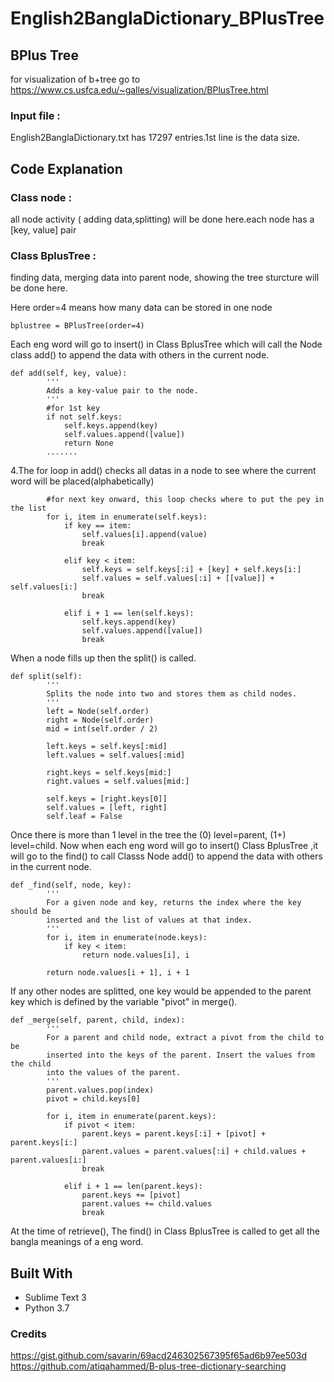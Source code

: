 # English2BanglaDictionary_BPlusTree

## BPlus Tree
for visualization of b+tree go to https://www.cs.usfca.edu/~galles/visualization/BPlusTree.html

### Input file :
English2BanglaDictionary.txt has 17297 entries.1st line is the data size.

## Code Explanation
### Class node :
all node activity ( adding data,splitting) will be done here.each node has a [key, value] pair

### Class BplusTree :
finding data, merging data into parent node, showing the tree sturcture will be done here.



Here order=4 means how many data can be stored in one node
```
bplustree = BPlusTree(order=4)
```

Each eng word will go to insert() in Class BplusTree which will call the Node class add() to append the data with others in the current node.
```
def add(self, key, value):
        '''
        Adds a key-value pair to the node.
        '''
        #for 1st key
        if not self.keys:
            self.keys.append(key)
            self.values.append([value])
            return None
        .......

 ```

4.The for loop in add() checks all datas in a node to see where the current word will be placed(alphabetically)
```
        #for next key onward, this loop checks where to put the pey in the list
        for i, item in enumerate(self.keys):
            if key == item:
                self.values[i].append(value)
                break

            elif key < item:
                self.keys = self.keys[:i] + [key] + self.keys[i:]
                self.values = self.values[:i] + [[value]] + self.values[i:]
                break

            elif i + 1 == len(self.keys):
                self.keys.append(key)
                self.values.append([value])
                break
 ```

When a node fills up then the split() is called.
```
def split(self):
        '''
        Splits the node into two and stores them as child nodes.
        '''
        left = Node(self.order)
        right = Node(self.order)
        mid = int(self.order / 2)

        left.keys = self.keys[:mid]
        left.values = self.values[:mid]

        right.keys = self.keys[mid:]
        right.values = self.values[mid:]

        self.keys = [right.keys[0]]
        self.values = [left, right]
        self.leaf = False
```

Once there is more than 1 level in the tree the (0) level=parent, (1+) level=child. Now when each eng word will go to insert() Class BplusTree ,it will go to the find() to call Classs Node add() to append the data with others in the current node.
```
def _find(self, node, key):
        '''
        For a given node and key, returns the index where the key should be
        inserted and the list of values at that index.
        '''
        for i, item in enumerate(node.keys):
            if key < item:
                return node.values[i], i

        return node.values[i + 1], i + 1
 ```

If any other nodes are splitted, one key would be appended to the parent key which is defined by the variable "pivot" in merge().
```
def _merge(self, parent, child, index):
        '''
        For a parent and child node, extract a pivot from the child to be
        inserted into the keys of the parent. Insert the values from the child
        into the values of the parent.
        '''
        parent.values.pop(index)
        pivot = child.keys[0]

        for i, item in enumerate(parent.keys):
            if pivot < item:
                parent.keys = parent.keys[:i] + [pivot] + parent.keys[i:]
                parent.values = parent.values[:i] + child.values + parent.values[i:]
                break

            elif i + 1 == len(parent.keys):
                parent.keys += [pivot]
                parent.values += child.values
                break
  ```

At the time of retrieve(), The find() in Class BplusTree is called to get all the bangla meanings of a eng word.

## Built With

* Sublime Text 3
* Python 3.7

### Credits
https://gist.github.com/savarin/69acd246302567395f65ad6b97ee503d
https://github.com/atiqahammed/B-plus-tree-dictionary-searching
